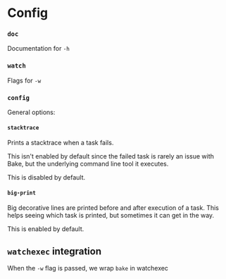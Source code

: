 # Config

### `doc`

Documentation for `-h`

### `watch`

Flags for `-w`

### `config`

General options:

#### `stacktrace`

Prints a stacktrace when a task fails.

This isn't enabled by default since the failed task is rarely an issue with Bake, but the underlying command line tool it executes.

This is disabled by default.

#### `big-print`

Big decorative lines are printed before and after execution of a task. This helps seeing which task is printed, but sometimes it can get in the way.

This is enabled by default.

## `watchexec` integration

When the `-w` flag is passed, we wrap `bake` in watchexec
